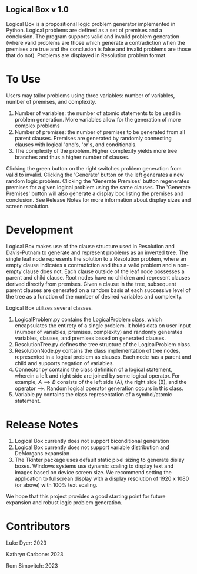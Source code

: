 ## Logical Box v 1.0
Logical Box is a propositional logic problem generator implemented in Python. Logical problems are defined as a set of premises and a conclusion. The program supports valid and invalid problem generation (where valid problems are those which generate a contradiction when the premises are true and the conclusion is false and invalid problems are those that do not). Problems are displayed in Resolution problem format.


# To Use
Users may tailor problems using three variables: number of variables, number of premises, and complexity.
1. Number of variables: the number of atomic statements to be used in problem generation. More variables allow for the generation of more complex problems
2. Number of premises: the number of premises to be generated from all parent clauses. Premises are generated by randomly connecting clauses with logical 'and's, 'or's, and conditionals.
3. The complexity of the problem. Higher complexity yields more tree branches and thus a higher number of clauses.

Clicking the green button on the right switches problem generation from valid to invalid. Clicking the 'Generate' button on the left generates a new random logic problem. Clicking the 'Generate Premises' button regenerates premises for a given logical problem using the same clauses. The 'Generate Premises' button will also generate a display box listing the premises and conclusion. See Release Notes for more information about display sizes and screen resolution.

# Development
Logical Box makes use of the clause structure used in Resolution and Davis-Putnam to generate and represent problems as an inverted tree. The single leaf node represents the solution to a Resolution problem, where an empty clause indicates a contradiction and thus a valid problem and a non-empty clause does not. Each clause outside of the leaf node possesses a parent and child clause. Root nodes have no children and represent clauses derived directly from premises. Given a clause in the tree, subsequent parent clauses are generated on a random basis at each successive level of the tree as a function of the number of desired variables and complexity.

Logical Box utilizes several classes.
1. LogicalProblem.py contains the LogicalProblem class, which encapsulates the entirety of a single problem. It holds data on user input (number of variables, premises, complexity) and randomly generates variables, clauses, and premises based on generated clauses.
2. ResolutionTree.py defines the tree structure of the LogicalProblem class.
3. ResolutionNode.py contains the class implementation of tree nodes, represented in a logical problem as clauses. Each node has a parent and child and supports negation of variables.
4. Connector.py contains the class definition of a logical statement, wherein a left and right side are joined by some logical operator. For example, $A\implies B$ consists of the left side (A), the right side (B), and the operator $\implies$. Random logical operator generation occurs in this class.
5. Variable.py contains the class representation of a symbol/atomic statement.

# Release Notes
1. Logical Box currently does not support biconditional generation
2. Logical Box currently does not support variable distribution and DeMorgans expansion
3. The Tkinter package uses default static pixel sizing to generate dislay boxes. Windows systems use dynamic scaling to display text and images based on device screen size. We recommend setting the application to fullscrean display with a display resolution of 1920 x 1080 (or above) with 100% text scaling.

We hope that this project provides a good starting point for future expansion and robust logic problem generation.

# Contributors
Luke Dyer: 2023

Kathryn Carbone: 2023

Rom Simovitch: 2023